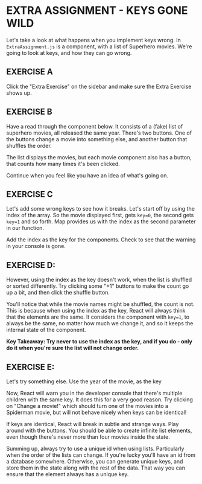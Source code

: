 # EXTRA ASSIGNMENT - KEYS GONE WILD

Let's take a look at what happens when you implement keys wrong.
In `ExtraAssignment.js` is a component, with a list of Superhero movies.
We're going to look at keys, and how they can go wrong.

## EXERCISE A
Click the "Extra Exercise" on the sidebar and make sure the Extra Exercise shows up.

## EXERCISE B
Have a read through the component below.
It consists of a (fake) list of superhero movies, all
released the same year. There's two buttons. One of the
buttons change a movie into something else, and another
button that shuffles the order.

The list displays the movies, but each movie component also
has a button, that counts how many times it's been clicked.

Continue when you feel like you have an idea of what's going on.


## EXERCISE C
Let's add some wrong keys to see how it breaks.
Let's start off by using the index of the array. So
the movie displayed first, gets `key=0`, the second gets `key=1`
and so forth.
Map provides us with the index as the second parameter in our function.

Add the index as the key for the components.
Check to see that the warning in your console is gone.


## EXERCISE D:
However, using the index as the key doesn't work, when the list is shuffled or sorted differently.
Try clicking some "+1" buttons to make the count go up a bit, and then click the shuffle button.

You'll notice that while the movie names might be shuffled, the count is not.
This is because when using the index as the key, React will always think that the elements are the same.
It considers the component with `key=1`, to always be the same, no matter how much we change it, and so it
keeps the internal state of the component.

**Key Takeaway: Try never to use the index as the key, and if you do - only do it when you're sure the list will
not change order.**


## EXERCISE E:
Let's try something else. Use the year of the movie, as the key

Now, React will warn you in the developer console that there's multiple children with the same key.
It does this for a very good reason. Try clicking on "Change a movie!" which should turn one of the movies into a
Spiderman movie, but will not behave nicely when keys can be identical!

If keys are identical, React will break in subtle and strange ways. Play around with the buttons. You should
be able to create infinite list elements, even though there's never more than four movies inside the state.


Summing up, always try to use a unique id when using lists.
Particularly when the order of the lists can change. If you're lucky you'll have an id from a
database somewhere. Otherwise, you can generate unique keys, and store them in the state
along with the rest of the data. That way you can ensure that the element always has a unique key.


